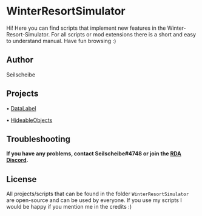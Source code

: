# WinterResortSimulator
Hi! Here you can find scripts that implement new features in the Winter-Resort-Simulator. For all scripts or mod extensions there is a short and easy to understand manual.
Have fun browsing :)
## Author
Seilscheibe
## Projects
• [DataLabel](https://github.com/Seilscheibe/WinterResortSimulator/tree/main/LUA/DataLabel)

• [HideableObjects](https://github.com/Seilscheibe/WinterResortSimulator/blob/main/LUA/MiniScripts/HideableObject.lua)
## Troubleshooting
**If you have any problems, contact Seilscheibe#4748 or join the [RDA Discord](https://discord.gg/DGPassBKH8).**
## License
All projects/scripts that can be found in the folder ``WinterResortSimulator`` are open-source and can be used by everyone. If you use my scripts I would be happy if you mention me in the credits :)
